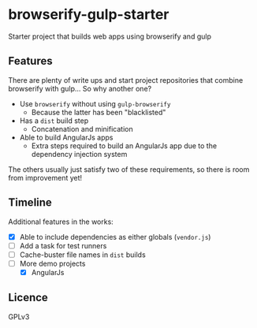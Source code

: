 # browserify-gulp-starter

Starter project that builds web apps using browserify and gulp

## Features

There are plenty of write ups and start project repositories
that combine browserify with gulp...
So why another one?

- Use `browserify` without using `gulp-browserify`
  - Because the latter has been "blacklisted"
- Has a `dist` build step
  - Concatenation and minification
- Able to build AngularJs apps
  - Extra steps required to build an AngularJs app due to the dependency injection system

The others usually just satisfy two of these requirements,
so there is room from improvement yet!

## Timeline

Additional features in the works:

- [x] Able to include dependencies as either globals (`vendor.js`)
- [ ] Add a task for test runners
- [ ] Cache-buster file names in `dist` builds
- [ ] More demo projects
  - [x] AngularJs

## Licence

GPLv3
